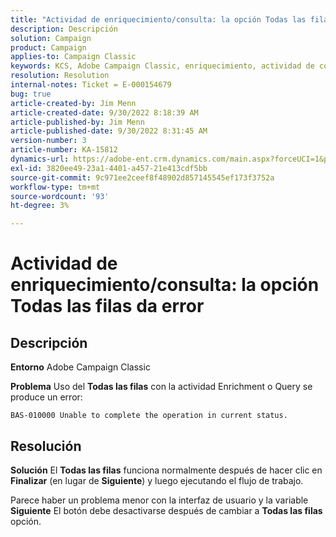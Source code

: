 ```yaml
---
title: "Actividad de enriquecimiento/consulta: la opción Todas las filas da error"
description: Descripción
solution: Campaign
product: Campaign
applies-to: Campaign Classic
keywords: KCS, Adobe Campaign Classic, enriquecimiento, actividad de consulta, opción Todas las filas, error
resolution: Resolution
internal-notes: Ticket = E-000154679
bug: true
article-created-by: Jim Menn
article-created-date: 9/30/2022 8:18:39 AM
article-published-by: Jim Menn
article-published-date: 9/30/2022 8:31:45 AM
version-number: 3
article-number: KA-15812
dynamics-url: https://adobe-ent.crm.dynamics.com/main.aspx?forceUCI=1&pagetype=entityrecord&etn=knowledgearticle&id=85aa3c7c-9840-ed11-9db1-0022480866ad
exl-id: 3820ee49-23a1-4401-a457-21e413cdf5bb
source-git-commit: 9c971ee2ceef8f48902d857145545ef173f3752a
workflow-type: tm+mt
source-wordcount: '93'
ht-degree: 3%

---
```


# Actividad de enriquecimiento/consulta: la opción Todas las filas da error

## Descripción


<b>Entorno</b>
Adobe Campaign Classic

<b>Problema</b>
Uso del <b>Todas las filas</b> con la actividad Enrichment o Query se produce un error:


```
BAS-010000 Unable to complete the operation in current status.
```



## Resolución


<b>Solución</b>
El <b>Todas las filas</b> funciona normalmente después de hacer clic en <b>Finalizar</b> (en lugar de <b>Siguiente</b>) y luego ejecutando el flujo de trabajo.

Parece haber un problema menor con la interfaz de usuario y la variable <b>Siguiente</b> El botón debe desactivarse después de cambiar a <b>Todas las filas</b> opción.
